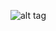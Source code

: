 ![alt tag](https://cloud.githubusercontent.com/assets/16200170/11702492/b7c82d80-9e9c-11e5-87c4-05bdc1084c2a.png)
